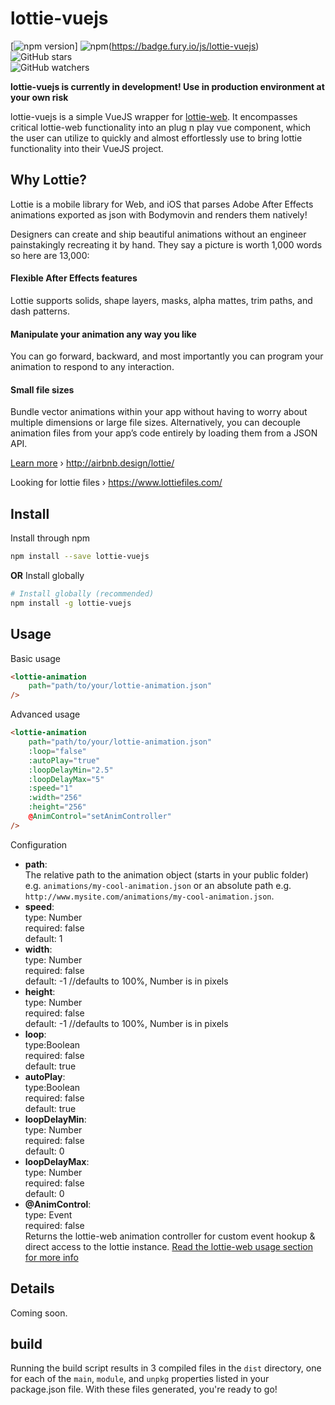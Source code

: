 
# lottie-vuejs
[![npm version](https://badge.fury.io/js/lottie-vuejs.svg)]
![npm](https://img.shields.io/npm/dm/lottie-vuejs)(https://badge.fury.io/js/lottie-vuejs)  
![GitHub stars](https://img.shields.io/github/stars/SuperbuffNL/lottie-vuejs?style=social)  
![GitHub watchers](https://img.shields.io/github/watchers/SuperbuffNL/lottie-vuejs?style=social)  

**lottie-vuejs is currently in development! Use in production environment at your own risk**

lottie-vuejs is a simple VueJS wrapper for [lottie-web](https://github.com/airbnb/lottie-web).
It encompasses critical lottie-web functionality into an plug n play vue component, which the user can utilize to quickly and almost effortlessly use to bring lottie functionality into their VueJS project.

## Why Lottie?
Lottie is a mobile library for Web, and iOS that parses Adobe After Effects animations exported as json with Bodymovin and renders them natively!

Designers can create and ship beautiful animations without an engineer painstakingly recreating it by hand. They say a picture is worth 1,000 words so here are 13,000:

#### Flexible After Effects features
Lottie supports solids, shape layers, masks, alpha mattes, trim paths, and dash patterns.

#### Manipulate your animation any way you like
You can go forward, backward, and most importantly you can program your animation to respond to any interaction.

#### Small file sizes
Bundle vector animations within your app without having to worry about multiple dimensions or large file sizes. Alternatively, you can decouple animation files from your app’s code entirely by loading them from a JSON API.

[Learn more](http://airbnb.design/introducing-lottie/) › http://airbnb.design/lottie/

Looking for lottie files › https://www.lottiefiles.com/


## Install
Install through npm
```bash
npm install --save lottie-vuejs
```
**OR**
Install globally
```bash
# Install globally (recommended)
npm install -g lottie-vuejs
```

## Usage
Basic usage
```html
<lottie-animation
    path="path/to/your/lottie-animation.json"
/>
```

Advanced usage
```html
<lottie-animation
    path="path/to/your/lottie-animation.json"
    :loop="false"
    :autoPlay="true"
    :loopDelayMin="2.5"
    :loopDelayMax="5"
    :speed="1"
    :width="256"
    :height="256"
    @AnimControl="setAnimController"
/>
```
Configuration
* **path**:  
The relative path to the animation object (starts in your public folder) e.g. `animations/my-cool-animation.json` or an absolute path e.g. `http://www.mysite.com/animations/my-cool-animation.json`. 
* **speed**:        
type: Number<br /> 
required: false<br /> 
default: 1
* **width**:       
type: Number<br /> 
required: false<br /> 
default: -1 //defaults to 100%, Number is in pixels
* **height**:  
type: Number<br /> 
required: false<br /> 
default: -1 //defaults to 100%, Number is in pixels
* **loop**:    
type:Boolean<br /> 
required: false<br /> 
default: true
* **autoPlay**:  
type:Boolean<br /> 
required: false<br /> 
default: true
* **loopDelayMin**:  
type: Number<br /> 
required: false<br /> 
default: 0
* **loopDelayMax**:  
type: Number<br /> 
required: false<br /> 
default: 0
* **@AnimControl**:   
type: Event<br />
required: false<br />
Returns the lottie-web animation controller for custom event hookup & direct access to the lottie instance. [Read the lottie-web usage section for more info](https://github.com/airbnb/lottie-web)

## Details
Coming soon.

## build
Running the build script results in 3 compiled files in the `dist` directory, one for each of the `main`, `module`, and `unpkg` properties listed in your package.json file. With these files generated, you're ready to go!